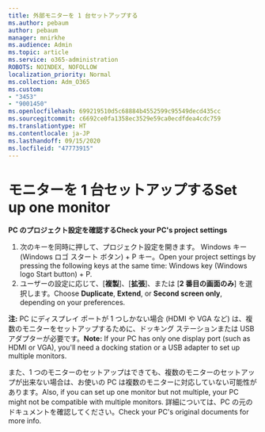 ```yaml
---
title: 外部モニターを 1 台セットアップする
ms.author: pebaum
author: pebaum
manager: mnirkhe
ms.audience: Admin
ms.topic: article
ms.service: o365-administration
ROBOTS: NOINDEX, NOFOLLOW
localization_priority: Normal
ms.collection: Adm_O365
ms.custom:
- "3453"
- "9001450"
ms.openlocfilehash: 699219510d5c68884b4552599c95549decd435cc
ms.sourcegitcommit: c6692ce0fa1358ec3529e59ca0ecdfdea4cdc759
ms.translationtype: HT
ms.contentlocale: ja-JP
ms.lasthandoff: 09/15/2020
ms.locfileid: "47773915"
---
```

# <a name="set-up-one-monitor"></a><span data-ttu-id="24e48-102">モニターを 1 台セットアップする</span><span class="sxs-lookup"><span data-stu-id="24e48-102">Set up one monitor</span></span>

<span data-ttu-id="24e48-103">**PC のプロジェクト設定を確認する**</span><span class="sxs-lookup"><span data-stu-id="24e48-103">**Check your PC's project settings**</span></span>

1. <span data-ttu-id="24e48-104">次のキーを同時に押して、プロジェクト設定を開きます。 Windows キー (Windows ロゴ スタート ボタン) + P キー。</span><span class="sxs-lookup"><span data-stu-id="24e48-104">Open your project settings by pressing the following keys at the same time: Windows key (Windows logo Start button) + P.</span></span>
2. <span data-ttu-id="24e48-105">ユーザーの設定に応じて、[**複製**]、[**拡張**]、または [**2 番目の画面のみ**] を選択します。</span><span class="sxs-lookup"><span data-stu-id="24e48-105">Choose **Duplicate**, **Extend**, or **Second screen only**, depending on your preferences.</span></span>

<span data-ttu-id="24e48-106">**注:** PC にディスプレイ ポートが 1 つしかない場合 (HDMI や VGA など) は、複数のモニターをセットアップするために、ドッキング ステーションまたは USB アダプターが必要です。</span><span class="sxs-lookup"><span data-stu-id="24e48-106">**Note:** If your PC has only one display port (such as HDMI or VGA), you'll need a docking station or a USB adapter to set up multiple monitors.</span></span>

<span data-ttu-id="24e48-107">また、1 つのモニターのセットアップはできても、複数のモニターのセットアップが出来ない場合は、お使いの PC は複数のモニターに対応していない可能性があります。</span><span class="sxs-lookup"><span data-stu-id="24e48-107">Also, if you can set up one monitor but not multiple, your PC might not be compatible with multiple monitors.</span></span> <span data-ttu-id="24e48-108">詳細については、PC の元のドキュメントを確認してください。</span><span class="sxs-lookup"><span data-stu-id="24e48-108">Check your PC's original documents for more info.</span></span>